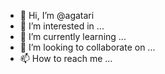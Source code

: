 - 👋 Hi, I’m @agatari
- 👀 I’m interested in ...
- 🌱 I’m currently learning ...
- 💞️ I’m looking to collaborate on ...
- 📫 How to reach me ...

<!---
agatari/agatari is a ✨ special ✨ repository because its `README.md` (this file) appears on your GitHub profile.
You can click the Preview link to take a look at your changes.
--->
